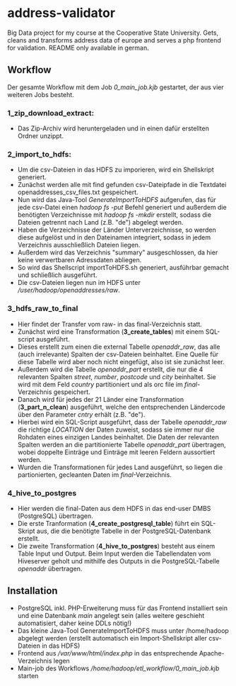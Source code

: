 # address-validator
Big Data project for my course at the Cooperative State University. Gets, cleans and transforms address data of europe and serves a php frontend for validation.
README only available in german.

## Workflow
Der gesamte Workflow mit dem Job *0_main_job.kjb* gestartet, der aus vier weiteren Jobs besteht.

### 1_zip_download_extract:
* Das Zip-Archiv wird heruntergeladen und in einen dafür erstellten Ordner unzippt.

### 2_import_to_hdfs:
* Um die csv-Dateien in das HDFS zu imporieren, wird ein Shellskript generiert.
* Zunächst werden alle mit find gefunden csv-Dateipfade in die Textdatei openaddresses_csv_files.txt gespeichert.
* Nun wird das Java-Tool *GenerateImportToHDFS* aufgerufen, das für jede csv-Datei einen *hadoop fs -put* Befehl generiert und außerdem die benötigten Verzeichnisse mit *hadoop fs -mkdir* erstellt, sodass die Dateien getrennt nach Land (z.B. "de") abgelegt werden.
* Haben die Verzeichnisse der Länder Unterverzeichnisse, so werden diese aufgelöst und in den Dateinamen integriert, sodass in jedem Verzeichnis ausschließlich Dateien liegen.
* Außerdem wird das Verzeichnis "summary" ausgeschlossen, da hier keine verwertbaren Adressdaten abliegen.
* So wird das Shellscript importToHDFS.sh generiert, ausführbar gemacht und schließlich ausgeführt.
* Die csv-Dateien liegen nun im HDFS unter */user/hadoop/openaddresses/raw*.

### 3_hdfs_raw_to_final
* Hier findet der Transfer vom raw- in das final-Verzeichnis statt.
* Zunächst wird eine Transformation (**3_create_tables**) mit einem SQL-script ausgeführt.
* Dieses erstellt zum einen die external Tabelle *openaddr_raw*, das alle (auch irrelevante) Spalten der csv-Dateien beinhaltet. Eine Quelle für diese Tabelle wird aber noch nicht eingefügt, also ist sie zunächst leer.
* Außerdem wird die Tabelle *openaddr_part* erstellt, die nur die 4 relevanten Spalten *street*, *number*, *postcode* und *city* beinhaltet. Sie wird mit dem Feld *country* partitioniert und als orc file im *final*-Verzeichnis gespeichert.
* Danach wird für jedes der 21 Länder eine Transformation (**3_part_n_clean**) ausgeführt, welche den entsprechenden Ländercode über den Parameter *cntry* erhält (z.B. "de").
* Hierbei wird ein SQL-Script ausgeführt, dass der Tabelle *openaddr_raw* die richtige *LOCATION* der Daten zuweist, sodass sie immer nur die Rohdaten eines einzigen Landes beinhaltet. Die Daten der relevanten Spalten werden an die partitionierte Tabelle *openaddr_part* übertragen, wobei doppelte Einträge und Einträge mit leeren Feldern aussortiert werden.
* Wurden die Transformationen für jedes Land ausgeführt, so liegen die partionierten, gecleanten Daten im *final*-Verzeichnis.

### 4_hive_to_postgres
* Hier werden die final-Daten aus dem HDFS in das end-user DMBS (PostgreSQL) übertragen.
* Die erste Tranformation (**4_create_postgresql_table**) führt ein SQL-Skript aus, die die benötigte Tabelle in der PostgreSQL-Datenbank erstellt.
* Die zweite Transformation (**4_hive_to_postgres**) besteht aus einem Table Input und Output. Beim Input werden die Tabellendaten vom Hiveserver geholt und mithilfe des Outputs in die PostgreSQL-Tabelle *openaddr* übertragen.

## Installation
* PostgreSQL inkl. PHP-Erweiterung muss für das Frontend installiert sein und eine Datenbank *main* angelegt sein (alles weitere geschieht automatisiert, daher keine DDLs nötig!)
* Das kleine Java-Tool GenerateImportToHDFS muss unter /home/hadoop abgelegt werden (erstellt automatisch ein Import-Shellskript aller csv-Dateien in das HDFS)
* Frontend aus */var/www/html/index.php* in das entsprechende Apache-Verzeichnis legen
* Main-job des Workflows */home/hadoop/etl_workflow/0_main_job.kjb* starten
